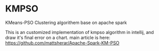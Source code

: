 # KMPSO
KMeans-PSO Clustering algorithem base on apache spark

This is an customized implementation of kmpso algorithm in intellij, and draw it's final error on a chart.
main article is here: https://github.com/mattsherar/Apache-Spark-KM-PSO

